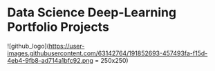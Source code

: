 # Data Science Deep-Learning Portfolio Projects

![github_logo](https://user-images.githubusercontent.com/63142764/191852693-457493fa-f15d-4eb4-9fb8-ad714a1bfc92.png = 250x250)
